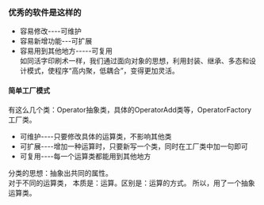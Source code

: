 ### 优秀的软件是这样的
+ 容易修改----可维护  
+ 容易新增功能---可扩展
+ 容易用到其他地方-----可复用  
如同活字印刷术一样，我们通过面向对象的思想，利用封装、继承、多态和设计模式，使程序“高内聚，低耦合”，变得更加灵活。


#### 简单工厂模式
有这么几个类：Operator抽象类，具体的OperatorAdd类等，OperatorFactory工厂类。  
+ 可维护----只要修改具体的运算类，不影响其他类 
+ 可扩展----增加一种运算时，只要新写一个类，同时在工厂类中加一句即可
+ 可复用----每一个运算类都能用到其他地方

分类的思想：抽象出共同的属性。  
对于不同的运算类， 本质是：运算。区别是：运算的方式。 所以，用了一个抽象运算类。

